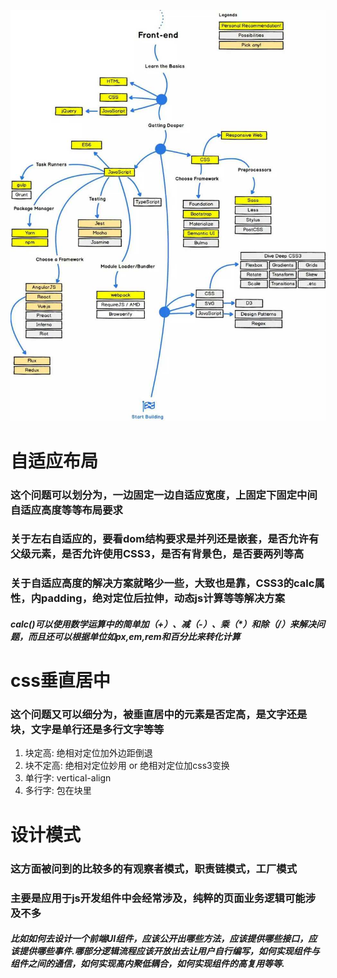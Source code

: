 ![前端知识树](0411.jpg)
# 自适应布局
### 这个问题可以划分为，一边固定一边自适应宽度，上固定下固定中间自适应高度等等布局要求

### 关于左右自适应的，要看dom结构要求是并列还是嵌套，是否允许有父级元素，是否允许使用CSS3，是否有背景色，是否要两列等高

### 关于自适应高度的解决方案就略少一些，大致也是靠，CSS3的calc属性，内padding，绝对定位后拉伸，动态js计算等等解决方案

##### calc()可以使用数学运算中的简单加（+）、减（-）、乘（*）和除（/）来解决问题，而且还可以根据单位如px,em,rem和百分比来转化计算


# css垂直居中

### 这个问题又可以细分为，被垂直居中的元素是否定高，是文字还是块，文字是单行还是多行文字等等

1. 块定高: 绝相对定位加外边距倒退
2. 块不定高: 绝相对定位妙用 or 绝相对定位加css3变换
3. 单行字: vertical-align
4. 多行字: 包在块里

# 设计模式
### 这方面被问到的比较多的有观察者模式，职责链模式，工厂模式
### 主要是应用于js开发组件中会经常涉及，纯粹的页面业务逻辑可能涉及不多
##### 比如如何去设计一个前端UI组件，应该公开出哪些方法，应该提供哪些接口，应该提供哪些事件.哪部分逻辑流程应该开放出去让用户自行编写，如何实现组件与组件之间的通信，如何实现高内聚低耦合，如何实现组件的高复用等等.

